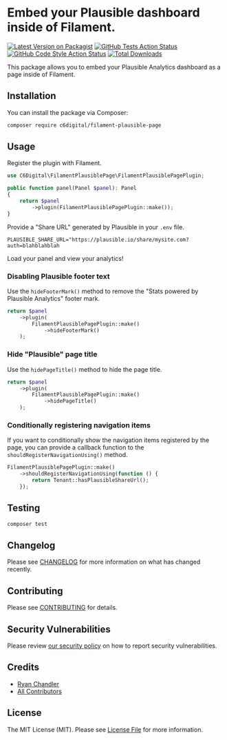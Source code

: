 # Embed your Plausible dashboard inside of Filament.

[![Latest Version on Packagist](https://img.shields.io/packagist/v/c6digital/filament-plausible-page.svg?style=flat-square)](https://packagist.org/packages/c6digital/filament-plausible-page)
[![GitHub Tests Action Status](https://img.shields.io/github/actions/workflow/status/c6digital/filament-plausible-page/run-tests.yml?branch=main&label=tests&style=flat-square)](https://github.com/c6digital/filament-plausible-page/actions?query=workflow%3Arun-tests+branch%3Amain)
[![GitHub Code Style Action Status](https://img.shields.io/github/actions/workflow/status/c6digital/filament-plausible-page/fix-php-code-styling.yml?branch=main&label=code%20style&style=flat-square)](https://github.com/c6digital/filament-plausible-page/actions?query=workflow%3A"Fix+PHP+code+styling"+branch%3Amain)
[![Total Downloads](https://img.shields.io/packagist/dt/c6digital/filament-plausible-page.svg?style=flat-square)](https://packagist.org/packages/c6digital/filament-plausible-page)

This package allows you to embed your Plausible Analytics dashboard as a page inside of Filament.

## Installation

You can install the package via Composer:

```bash
composer require c6digital/filament-plausible-page
```

## Usage

Register the plugin with Filament.

```php
use C6Digital\FilamentPlausiblePage\FilamentPlausiblePagePlugin;

public function panel(Panel $panel): Panel
{
    return $panel
        ->plugin(FilamentPlausiblePagePlugin::make());
}
```

Provide a "Share URL" generated by Plausible in your `.env` file.

```
PLAUSIBLE_SHARE_URL="https://plausible.io/share/mysite.com?auth=blahblahblah
```

Load your panel and view your analytics!

### Disabling Plausible footer text

Use the `hideFooterMark()` method to remove the "Stats powered by Plausible Analytics" footer mark.

```php
return $panel
    ->plugin(
        FilamentPlausiblePagePlugin::make()
            ->hideFooterMark()
    );
```

### Hide "Plausible" page title

Use the `hidePageTitle()` method to hide the page title.

```php
return $panel
    ->plugin(
        FilamentPlausiblePagePlugin::make()
            ->hidePageTitle()
    );
```

### Conditionally registering navigation items

If you want to conditionally show the navigation items registered by the page, you can provide a callback function to the `shouldRegisterNavigationUsing()` method.

```php
FilamentPlausiblePagePlugin::make()
    ->shouldRegisterNavigationUsing(function () {
        return Tenant::hasPlausibleShareUrl();
    });
```

## Testing

```bash
composer test
```

## Changelog

Please see [CHANGELOG](CHANGELOG.md) for more information on what has changed recently.

## Contributing

Please see [CONTRIBUTING](.github/CONTRIBUTING.md) for details.

## Security Vulnerabilities

Please review [our security policy](../../security/policy) on how to report security vulnerabilities.

## Credits

- [Ryan Chandler](https://github.com/c6digital)
- [All Contributors](../../contributors)

## License

The MIT License (MIT). Please see [License File](LICENSE.md) for more information.
